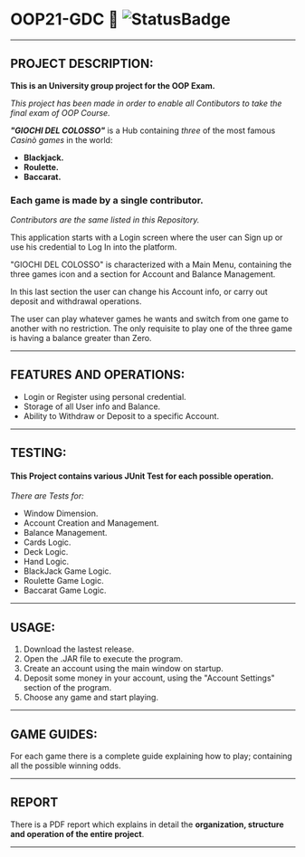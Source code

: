 # OOP21-GDC 🎰 ![StatusBadge](https://badgen.net/badge/Status/Completed/green)

___
## **PROJECT DESCRIPTION:**
**This is an University group project for the OOP Exam.**

*This project has been made in order to enable all Contibutors to take the final exam of OOP Course.*

***"GIOCHI DEL COLOSSO"*** is a Hub containing *three* of the most famous *Casinò games* in the world:

- **Blackjack.**
- **Roulette.**
- **Baccarat.**

### Each game is made by a single contributor.

*Contributors are the same listed in this Repository.*

This application starts with a Login screen where the user can Sign up or use his credential to Log In into the platform.

"GIOCHI DEL COLOSSO" is characterized with a Main Menu, containing the three games icon and a section for Account and Balance Management.

In this last section the user can change his Account info, or carry out deposit and withdrawal operations.

The user can play whatever games he wants and switch from one game to another with no restriction.
The only requisite to play one of the three game is having a balance greater than Zero.

___
## **FEATURES AND OPERATIONS:**

- Login or Register using personal credential.
- Storage of all User info and Balance.
- Ability to Withdraw or Deposit to a specific Account.

___
## **TESTING:**
#### This Project contains various JUnit Test for each possible operation.

*There are Tests for:*

- Window Dimension.
- Account Creation and Management.
- Balance Management.
- Cards Logic.
- Deck Logic.
- Hand Logic.
- BlackJack Game Logic.
- Roulette Game Logic.
- Baccarat Game Logic.

___
## **USAGE:**

1. Download the lastest release.
2. Open the .JAR file to execute the program.
3. Create an account using the main window on startup.
4. Deposit some money in your account, using the "Account Settings" section of the program.
5. Choose any game and start playing.

___
## **GAME GUIDES:**

For each game there is a complete guide explaining how to play; containing all the possible winning odds.

___
## **REPORT**

There is a PDF report which explains in detail the **organization, structure and operation of the entire project**.
___
